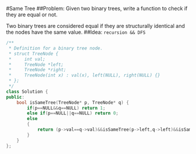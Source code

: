 #Same Tree
##Problem:
Given two binary trees, write a function to check if they are equal or not.

Two binary trees are considered equal if they are structurally identical and the nodes have the same value.
##Idea:
`recursion && DFS`
```cpp
/**
 * Definition for a binary tree node.
 * struct TreeNode {
 *     int val;
 *     TreeNode *left;
 *     TreeNode *right;
 *     TreeNode(int x) : val(x), left(NULL), right(NULL) {}
 * };
 */
class Solution {
public:
    bool isSameTree(TreeNode* p, TreeNode* q) {
        if(p==NULL&&q==NULL) return 1;
        else if(p==NULL||q==NULL) return 0;
        else
        {
            return (p->val==q->val)&&isSameTree(p->left,q->left)&&isSameTree(p->right,q->right);
        }
    }
};
```